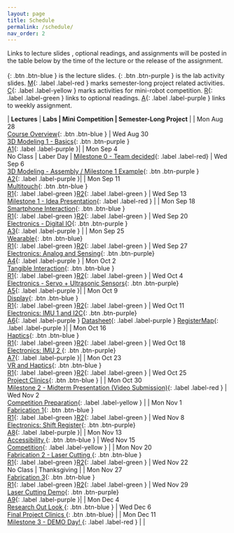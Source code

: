 ```yaml
---
layout: page
title: Schedule
permalink: /schedule/
nav_order: 2
---
```

Links to lecture slides , optional readings, and assignments will be posted in the table below by the time of the lecture or the release of the assignment. <br> <br>
[](){: .btn .btn-blue } is the lecture slides.
[](){: .btn .btn-purple } is the lab activity slides.
[M](){: .label .label-red } marks semester-long project related activities.
[C](){: .label .label-yellow } marks activities for mini-robot competition.
[R](){: .label .label-green } links to optional readings.
[A](){: .label .label-purple } links to weekly assignment.

| **Lectures**                     |   **Labs \| Mini Competition \|  Semester-Long Project**            |
| Mon Aug 28 <br> [Course Overview](assets/pdf/lectures/0-Overview.pdf){: .btn .btn-blue }                            | Wed Aug 30 <br> [3D Modeling 1 - Basics](){: .btn .btn-purple   } <br> [A1](assets/pdf/assignments/Assignment_Fall23_A1.pdf){: .label .label-purple }|
| Mon Sep 4 <br> No Class \| Laber Day \| [Milestone 0 - Team decided](){: .label .label-red}                        | Wed Sep 6 <br> [3D Modeling - Assembly / Milestone 1 Example](assets/pdf/lectures/3-Milestone_1_example.pdf){: .btn .btn-purple   } <br> [A2](assets/pdf/assignments/Assignment_Fall23_A2.pdf){: .label .label-purple }|
| Mon Sep 11 <br> [Multitouch](assets/pdf/lectures/4-Multi-touch-Technology.pdf){: .btn .btn-blue } <br>[R1](https://dl.acm.org/doi/abs/10.1145/502348.502389){: .label .label-green }[R2](https://dl.acm.org/doi/abs/10.1145/3332165.3347873){: .label .label-green }                                 | Wed Sep 13 <br> [Milestone 1 - Idea Presentation](){: .label .label-red } | 
| Mon Sep 18 <br> [Smartphone Interaction](assets/pdf/lectures/6-Mobile_Interaction_part1.pdf){: .btn .btn-blue } <br>[R1](https://dl.acm.org/doi/10.1145/3290605.3300254){: .label .label-green }[R2](https://dl.acm.org/doi/10.1145/2501988.2502049){: .label .label-green }             | Wed Sep 20 <br> [Electronics - Digital IO](assets/pdf/lectures/7-DigitalOutput.pdf){: .btn .btn-purple }  <br>[A3](assets/pdf/assignments/Assignment_Fall23_A3.pdf){: .label .label-purple } |
| Mon Sep 25 <br> [Wearable](assets/pdf/lectures/8-SmartWatchInteraction.pdf){: .btn .btn-blue} <br> [R1](https://dl.acm.org/doi/pdf/10.1145/2556288.2556955){: .label .label-green }[R2](https://dl.acm.org/doi/pdf/10.1145/3290605.3300245){: .label .label-green }            | Wed Sep 27 <br> [Electronics: Analog and Sensing](assets/pdf/lectures/9-Analog.pdf){: .btn .btn-purple} <br>[A4](assets/pdf/assignments/Assignment_Fall23_A4.pdf){: .label .label-purple }
| Mon Oct 2 <br> [Tangible Interaction](assets/pdf/lectures/10-Tangible_Interaction.pdf){: .btn .btn-blue } <br> [R1](https://dl.acm.org/doi/pdf/10.1145/258549.258715 ){: .label .label-green }[R2](https://dl.acm.org/doi/abs/10.1145/3411764.3445502){: .label .label-green }           | Wed Oct 4 <br> [Electronics - Servo + Ultrasonic Sensors](){: .btn .btn-purple} <br> [A5](){: .label .label-purple }|
| Mon Oct 9 <br> [Display](){: .btn .btn-blue }    <br>[R1](){: .label .label-green }[R2](){: .label .label-green }          | Wed Oct 11 <br> [Electronics: IMU 1 and I2C](){: .btn .btn-purple} <br> [A6](){: .label .label-purple } [Datasheet](){: .label .label-purple } [RegisterMap](){: .label .label-purple }|
| Mon Oct 16 <br> [Haptics](){: .btn .btn-blue }   <br>[R1](){: .label .label-green }[R2](){: .label .label-green }           | Wed Oct 18 <br> [Electronics: IMU 2 ](){: .btn .btn-purple} <br> [A7](){: .label .label-purple }|
| Mon Oct 23 <br> [VR and Haptics](){: .btn .btn-blue }  <br>[R1](){: .label .label-green }[R2](){: .label .label-green }            | Wed Oct 25 <br> [Project Clinics](){: .btn .btn-blue }            |
| Mon Oct 30 <br> [Milestone 2 - Midterm Presentation (Video Submission)](){: .label .label-red } | Wed Nov 2 <br> [Competition Preparation](){: .label .label-yellow } |
| Mon Nov 1 <br> [Fabrication 1](){: .btn .btn-blue }    <br>[R1](){: .label .label-green }[R2](){: .label .label-green }          | Wed Nov 8 <br> [Electronics: Shift Register](){: .btn .btn-purple} <br> [A8](){: .label .label-purple }|
| Mon Nov 13 <br> [Accessibility ](){: .btn .btn-blue }            | Wed Nov 15 <br> [Competition](){: .label .label-yellow } |
| Mon Nov 20 <br> [Fabrication 2 - Laser Cutting ](){: .btn .btn-blue }  <br>[R1](){: .label .label-green }[R2](){: .label .label-green }            | Wed Nov 22 <br> No Class \| Thanksgiving |
| Mon Nov 27 <br> [Fabrication 3](){: .btn .btn-blue }   <br>[R1](){: .label .label-green }[R2](){: .label .label-green }           | Wed Nov 29 <br> [Laser Cutting Demo](){: .btn .btn-purple} <br> [A9](){: .label .label-purple }|
| Mon Dec 4 <br> [Research Out Look ](){: .btn .btn-blue }              | Wed Dec 6 <br> [Final Project Clinics ](){: .btn .btn-blue} |
| Mon Dec 11 <br> [Milestone 3 - DEMO Day! ](){: .label .label-red }              | |





